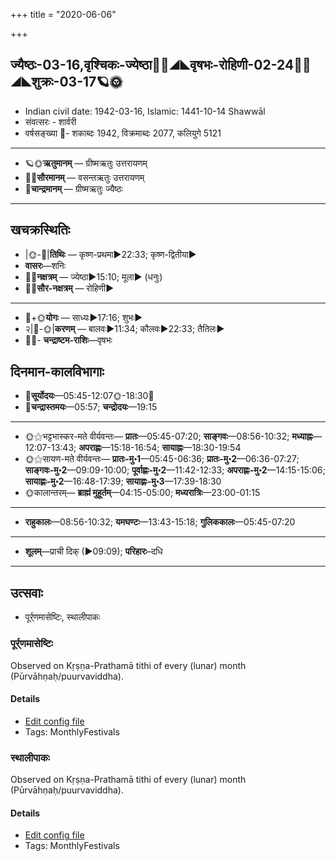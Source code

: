 +++
title = "2020-06-06"

+++
## ज्यैष्ठः-03-16,वृश्चिकः-ज्येष्ठा🌛🌌◢◣वृषभः-रोहिणी-02-24🌌🌞◢◣शुक्रः-03-17🪐🌞
- Indian civil date: 1942-03-16, Islamic: 1441-10-14 Shawwāl
- संवत्सरः - शार्वरी
- वर्षसङ्ख्या 🌛- शकाब्दः 1942, विक्रमाब्दः 2077, कलियुगे 5121
___________________
- 🪐🌞**ऋतुमानम्** — ग्रीष्मऋतुः उत्तरायणम्
- 🌌🌞**सौरमानम्** — वसन्तऋतुः उत्तरायणम्
- 🌛**चान्द्रमानम्** — ग्रीष्मऋतुः ज्यैष्ठः
___________________


## खचक्रस्थितिः
- |🌞-🌛|**तिथिः** — कृष्ण-प्रथमा►22:33; कृष्ण-द्वितीया►  
- **वासरः**—शनिः  
- 🌌🌛**नक्षत्रम्** — ज्येष्ठा►15:10; मूला► (धनुः)  
- 🌌🌞**सौर-नक्षत्रम्** — रोहिणी►  
___________________
- 🌛+🌞**योगः** — साध्यः►17:16; शुभः►  
- २|🌛-🌞|**करणम्** — बालवः►11:34; कौलवः►22:33; तैतिलः►  
- 🌌🌛- **चन्द्राष्टम-राशिः**—वृषभः  


## दिनमान-कालविभागाः
- 🌅**सूर्योदयः**—05:45-12:07🌞️-18:30🌇  
- 🌛**चन्द्रास्तमयः**—05:57; **चन्द्रोदयः**—19:15  
___________________
- 🌞⚝भट्टभास्कर-मते वीर्यवन्तः— **प्रातः**—05:45-07:20; **साङ्गवः**—08:56-10:32; **मध्याह्नः**—12:07-13:43; **अपराह्णः**—15:18-16:54; **सायाह्नः**—18:30-19:54  
- 🌞⚝सायण-मते वीर्यवन्तः— **प्रातः-मु॰1**—05:45-06:36; **प्रातः-मु॰2**—06:36-07:27; **साङ्गवः-मु॰2**—09:09-10:00; **पूर्वाह्णः-मु॰2**—11:42-12:33; **अपराह्णः-मु॰2**—14:15-15:06; **सायाह्णः-मु॰2**—16:48-17:39; **सायाह्णः-मु॰3**—17:39-18:30  
- 🌞कालान्तरम्— **ब्राह्मं मुहूर्तम्**—04:15-05:00; **मध्यरात्रिः**—23:00-01:15  
___________________
- **राहुकालः**—08:56-10:32; **यमघण्टः**—13:43-15:18; **गुलिककालः**—05:45-07:20  
___________________
- **शूलम्**—प्राची दिक् (►09:09); **परिहारः**–दधि  
___________________

## उत्सवाः
- पूर्र्णमासेष्टिः, स्थालीपाकः
### पूर्र्णमासेष्टिः

Observed on Kṛṣṇa-Prathamā tithi of every (lunar) month (Pūrvāhṇaḥ/puurvaviddha). 

#### Details
- [Edit config file](https://github.com/jyotisham/adyatithi/tree/master/gRhya/general/lunar_month/tithi/00/16/pUrNamAseShTiH.toml)
- Tags: MonthlyFestivals


### स्थालीपाकः

Observed on Kṛṣṇa-Prathamā tithi of every (lunar) month (Pūrvāhṇaḥ/puurvaviddha). 

#### Details
- [Edit config file](https://github.com/jyotisham/adyatithi/tree/master/gRhya/general/lunar_month/tithi/00/16/sthAlIpAkaH_16.toml)
- Tags: MonthlyFestivals


